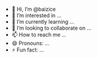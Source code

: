- 👋 Hi, I’m @baizice
- 👀 I’m interested in ...
- 🌱 I’m currently learning ...
- 💞️ I’m looking to collaborate on ...
- 📫 How to reach me ...
- 😄 Pronouns: ...
- ⚡ Fun fact: ...

<!---
baizice/baizice is a ✨ special ✨ repository because its `README.md` (this file) appears on your GitHub profile.
You can click the Preview link to take a look at your changes.
--->
